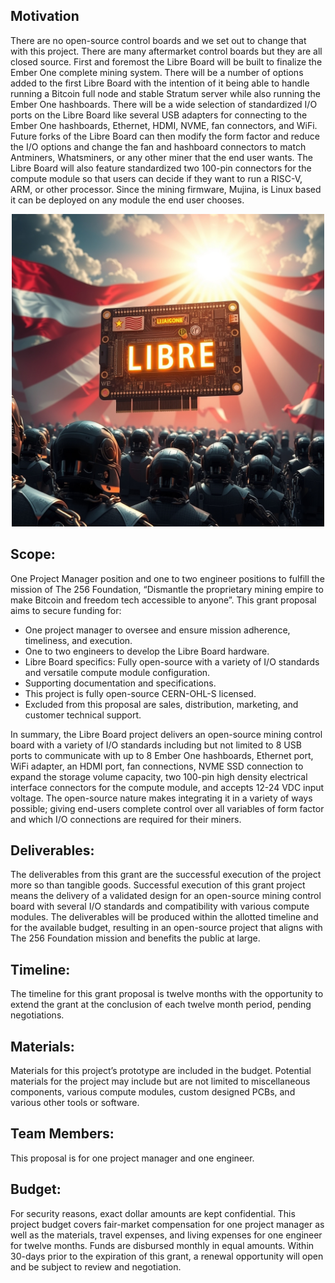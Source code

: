 ## Motivation
There are no open-source control boards and we set out to change that with this project. There are many aftermarket control boards but they are all closed source. First and foremost the Libre Board will be built to finalize the Ember One complete mining system. There will be a number of options added to the first Libre Board with the intention of it being able to handle running a Bitcoin full node and stable Stratum server while also running the Ember One hashboards. There will be a wide selection of standardized I/O ports on the Libre Board like several USB adapters for connecting to the Ember One hashboards, Ethernet, HDMI, NVME, fan connectors, and WiFi. Future forks of the Libre Board can then modify the form factor and reduce the I/O options and change the fan and hashboard connectors to match Antminers, Whatsminers, or any other miner that the end user wants. The Libre Board will also feature standardized two 100-pin connectors for the compute module so that users can decide if they want to run a RISC-V, ARM, or other processor. Since the mining firmware, Mujina, is Linux based it can be deployed on any module the end user chooses.   

<p align="center">
<img width="500" src="assets/Libre-Board-Lander.jpg">
</p>

## Scope:
One Project Manager position and one to two engineer positions to fulfill the mission of The 256 Foundation, “Dismantle the proprietary mining empire to make Bitcoin and freedom tech accessible to anyone”. This grant proposal aims to secure funding for:

* One project manager to oversee and ensure mission adherence, timeliness, and execution. 
* One to two engineers to develop the Libre Board hardware.
* Libre Board specifics: Fully open-source with a variety of I/O standards and versatile compute module configuration. 
* Supporting documentation and specifications. 
* This project is fully open-source CERN-OHL-S licensed.
* Excluded from this proposal are sales, distribution, marketing, and customer technical support.

In summary, the Libre Board project delivers an open-source mining control board with a variety of I/O standards including but not limited to 8 USB ports to communicate with up to 8 Ember One hashboards, Ethernet port, WiFi adapter, an HDMI port, fan connections, NVME SSD connection to expand the storage volume capacity, two 100-pin high density electrical interface connectors for the compute module, and accepts 12-24 VDC input voltage. The open-source nature makes integrating it in a variety of ways possible; giving end-users complete control over all variables of form factor and which I/O connections are required for their miners.

## Deliverables:
The deliverables from this grant are the successful execution of the project more so than tangible goods. Successful execution of this grant project means the delivery of a validated design for an open-source mining control board with several I/O standards and compatibility with various compute modules. The deliverables will be produced within the allotted timeline and for the available budget, resulting in an open-source project that aligns with The 256 Foundation mission and benefits the public at large. 

## Timeline:
The timeline for this grant proposal is twelve months with the opportunity to extend the grant at the conclusion of each twelve month period, pending negotiations.

## Materials:
Materials for this project’s prototype are included in the budget. Potential materials for the project may include but are not limited to miscellaneous components, various compute modules, custom designed PCBs, and various other tools or software.

## Team Members:
This proposal is for one project manager and one engineer. 

## Budget:
For security reasons, exact dollar amounts are kept confidential. This project budget covers fair-market compensation for one project manager as well as the materials, travel expenses, and living expenses for one engineer for twelve months. Funds are disbursed monthly in equal amounts. Within 30-days prior to the expiration of this grant, a renewal opportunity will open and be subject to review and negotiation.
